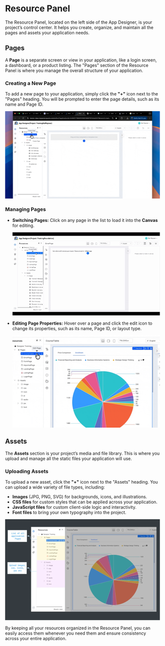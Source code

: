 # Resource Panel

The Resource Panel, located on the left side of the App Designer, is your project’s control center. It helps you create, organize, and maintain all the pages and assets your application needs.

## Pages

A **Page** is a separate screen or view in your application, like a login screen, a dashboard, or a product listing. The "Pages" section of the Resource Panel is where you manage the overall structure of your application.

### Creating a New Page

To add a new page to your application, simply click the **"+"** icon next to the "Pages" heading. You will be prompted to enter the page details, such as its name and Page ID.

![Create a New Page](../assets/app-designer-ui/resource-panel/create_new_page.gif)

### Managing Pages

-   **Switching Pages:** Click on any page in the list to load it into the **Canvas** for editing.

    ![Switching Between Pages](../assets/app-designer-ui/resource-panel/Untitledvideo-MadewithClipchamp-ezgif.com-video-to-gif-converter.gif)

-   **Editing Page Properties:** Hover over a page and click the edit icon to change its properties, such as its name, Page ID, or layout type.

    ![Editing Page Properties](../assets/app-designer-ui/resource-panel/edit_page.gif)

## Assets

The **Assets** section is your project’s media and file library. This is where you upload and manage all the static files your application will use.

### Uploading Assets

To upload a new asset, click the **"+"** icon next to the "Assets" heading. You can upload a wide variety of file types, including:

-   **Images** (JPG, PNG, SVG) for backgrounds, icons, and illustrations.
-   **CSS files** for custom styles that can be applied across your application.
-   **JavaScript files** for custom client-side logic and interactivity.
-   **Font files** to bring your own typography into the project.

![The Assets Section](../assets/app-designer-ui/resource-panel/3c7bfe95-0be7-4ba0-83a6-55d834cf1b92.png)

By keeping all your resources organized in the Resource Panel, you can easily access them whenever you need them and ensure consistency across your entire application.
